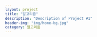 ```yaml
---
layout: project
title: "알고리즘"
description: "Description of Project #1"
header-img: "img/home-bg.jpg"
category: 알고리즘
---
```

